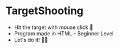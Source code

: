 # TargetShooting
- Hit the target with mouse click 🎯
- Program made in HTML - Beginner Level
- Let's do it! 🧑‍💻
